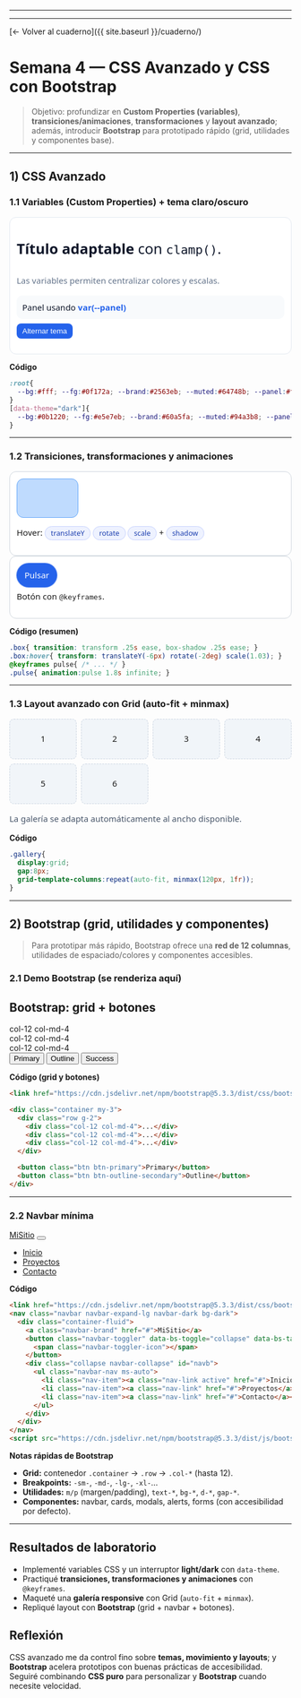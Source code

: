 
---

---

[← Volver al cuaderno]({{ site.baseurl }}/cuaderno/)

# Semana 4 — CSS Avanzado y CSS con Bootstrap

> Objetivo: profundizar en **Custom Properties (variables)**, **transiciones/animaciones**, **transformaciones** y **layout avanzado**; además, introducir **Bootstrap** para prototipado rápido (grid, utilidades y componentes base).

<style>
  .demo-s4 *{ box-sizing:border-box }
  .demo-s4{ font:15px/1.5 system-ui,-apple-system,Segoe UI,Roboto,sans-serif }
  .demo-s4 .card{ border:1px solid #d0d7de; border-radius:12px; padding:12px; background:#fff }
  .demo-s4 .grid{ display:grid; gap:10px; grid-template-columns:repeat(auto-fit,minmax(160px,1fr)) }
  .demo-s4 .chip{ display:inline-block; padding:2px 10px; border-radius:999px; background:#eef2ff; border:1px solid #c7d2fe; color:#1e40af; font-size:.85em }
  .demo-s4 .btn{ display:inline-block; padding:8px 14px; border-radius:10px; background:#2563eb; color:#fff; text-decoration:none; font-weight:600; border:1px solid #1e40af }
  .demo-s4 .btn:hover{ background:#1e40af }
  .demo-s4 .k{ color:#2563eb; font-weight:700 }

  /* Variables + dark/light via data-theme */
  .demo-s4 .vars{
    --bg: #ffffff; --fg:#0f172a; --brand:#2563eb; --muted:#64748b; --panel:#f8fafc;
    background:var(--bg); color:var(--fg); border:1px solid #e2e8f0; border-radius:12px; padding:12px;
  }
  .demo-s4 .vars .panel{ background:var(--panel); padding:10px; border-radius:10px }
  .demo-s4 .vars .toggle{ cursor:pointer; padding:6px 10px; border-radius:8px; background:var(--brand); color:#fff; border:none }
  .demo-s4 .vars[data-theme="dark"]{ --bg:#0b1220; --fg:#e5e7eb; --brand:#60a5fa; --muted:#94a3b8; --panel:#0f172a; border-color:#1f2937 }

  /* Transición + transform */
  .demo-s4 .card.fx .box{
    width:110px; height:70px; border-radius:12px; background:#bfdbfe; border:1px solid #60a5fa;
    transition: transform .25s ease, box-shadow .25s ease;
  }
  .demo-s4 .card.fx .box:hover{ transform: translateY(-6px) rotate(-2deg) scale(1.03); box-shadow:0 10px 18px rgba(0,0,0,.15) }

  /* Animación keyframes */
  @keyframes pulse{
    0%{ transform:scale(1); box-shadow:0 0 0 0 rgba(37,99,235,.45) }
    70%{ transform:scale(1.03); box-shadow:0 0 0 12px rgba(37,99,235,0) }
    100%{ transform:scale(1) }
  }
  .demo-s4 .pulse{ display:inline-block; padding:10px 14px; border-radius:999px; background:#2563eb; color:#fff; animation:pulse 1.8s infinite }

  /* Grid avanzado + minmax + auto-fit */
  .demo-s4 .gallery{ display:grid; gap:8px; grid-template-columns:repeat(auto-fit,minmax(120px,1fr)) }
  .demo-s4 .gallery div{ background:#f1f5f9; border:1px dashed #cbd5e1; height:72px; display:flex; align-items:center; justify-content:center; border-radius:8px }

  /* clamp para tipografía responsiva */
  .demo-s4 .clamp{ font-size:clamp(1.1rem, 2.8vw, 1.6rem); color:#0f172a }
</style>

---

## 1) CSS Avanzado

### 1.1 Variables (Custom Properties) + tema claro/oscuro
<div class="demo-s4">
  <div class="vars" id="vars-demo" data-theme="light">
    <p class="clamp"><strong>Título adaptable</strong> con <code>clamp()</code>.</p>
    <p style="color:var(--muted)">Las variables permiten centralizar colores y escalas.</p>
    <div class="panel">Panel usando <span class="k">var(--panel)</span></div>
    <p style="margin-top:8px"><button class="toggle" onclick="
      const v=document.getElementById('vars-demo');
      v.dataset.theme = v.dataset.theme==='dark' ? 'light' : 'dark';
    ">Alternar tema</button></p>
  </div>
</div>

**Código**
```css
:root{
  --bg:#fff; --fg:#0f172a; --brand:#2563eb; --muted:#64748b; --panel:#f8fafc;
}
[data-theme="dark"]{
  --bg:#0b1220; --fg:#e5e7eb; --brand:#60a5fa; --muted:#94a3b8; --panel:#0f172a;
}
````

---

### 1.2 Transiciones, transformaciones y animaciones

<div class="demo-s4 grid">
  <div class="card fx">
    <div class="box"></div>
    <p>Hover: <span class="chip">translateY</span> <span class="chip">rotate</span> <span class="chip">scale</span> + <span class="chip">shadow</span></p>
  </div>
  <div class="card">
    <span class="pulse">Pulsar</span>
    <p class="demo-s4" style="margin-top:6px">Botón con <code>@keyframes</code>.</p>
  </div>
</div>

**Código (resumen)**

```css
.box{ transition: transform .25s ease, box-shadow .25s ease; }
.box:hover{ transform: translateY(-6px) rotate(-2deg) scale(1.03); }
@keyframes pulse{ /* ... */ }
.pulse{ animation:pulse 1.8s infinite; }
```

---

### 1.3 Layout avanzado con Grid (auto-fit + minmax)

<div class="demo-s4">
  <div class="gallery">
    <div>1</div><div>2</div><div>3</div>
    <div>4</div><div>5</div><div>6</div>
  </div>
  <p style="color:#475569">La galería se adapta automáticamente al ancho disponible.</p>
</div>

**Código**

```css
.gallery{
  display:grid;
  gap:8px;
  grid-template-columns:repeat(auto-fit, minmax(120px, 1fr));
}
```

---

## 2) Bootstrap (grid, utilidades y componentes)

> Para prototipar más rápido, Bootstrap ofrece una **red de 12 columnas**, utilidades de espaciado/colores y componentes accesibles.

### 2.1 Demo Bootstrap (se renderiza aquí)

<!-- Cargamos Bootstrap CDN SOLO para esta demo -->

<link href="https://cdn.jsdelivr.net/npm/bootstrap@5.3.3/dist/css/bootstrap.min.css" rel="stylesheet">
<div class="container my-3 p-3 border rounded">
  <h2 class="h4 mb-3">Bootstrap: grid + botones</h2>

  <div class="row g-2">
    <div class="col-12 col-md-4"><div class="p-3 border rounded-3 text-center bg-light">col-12 col-md-4</div></div>
    <div class="col-12 col-md-4"><div class="p-3 border rounded-3 text-center bg-light">col-12 col-md-4</div></div>
    <div class="col-12 col-md-4"><div class="p-3 border rounded-3 text-center bg-light">col-12 col-md-4</div></div>
  </div>

  <div class="mt-3 d-flex gap-2">
    <button class="btn btn-primary">Primary</button>
    <button class="btn btn-outline-secondary">Outline</button>
    <button class="btn btn-success">Success</button>
  </div>
</div>

**Código (grid y botones)**

```html
<link href="https://cdn.jsdelivr.net/npm/bootstrap@5.3.3/dist/css/bootstrap.min.css" rel="stylesheet">

<div class="container my-3">
  <div class="row g-2">
    <div class="col-12 col-md-4">...</div>
    <div class="col-12 col-md-4">...</div>
    <div class="col-12 col-md-4">...</div>
  </div>

  <button class="btn btn-primary">Primary</button>
  <button class="btn btn-outline-secondary">Outline</button>
</div>
```

---

### 2.2 Navbar mínima

<div class="container p-0">
  <nav class="navbar navbar-expand-lg navbar-dark bg-dark rounded">
    <div class="container-fluid">
      <a class="navbar-brand" href="#">MiSitio</a>
      <button class="navbar-toggler" type="button" data-bs-toggle="collapse" data-bs-target="#navb" aria-controls="navb" aria-expanded="false" aria-label="Toggle navigation">
        <span class="navbar-toggler-icon"></span>
      </button>
      <div class="collapse navbar-collapse" id="navb">
        <ul class="navbar-nav ms-auto">
          <li class="nav-item"><a class="nav-link active" href="#">Inicio</a></li>
          <li class="nav-item"><a class="nav-link" href="#">Proyectos</a></li>
          <li class="nav-item"><a class="nav-link" href="#">Contacto</a></li>
        </ul>
      </div>
    </div>
  </nav>
</div>
<script defer src="https://cdn.jsdelivr.net/npm/bootstrap@5.3.3/dist/js/bootstrap.bundle.min.js"></script>

**Código**

```html
<link href="https://cdn.jsdelivr.net/npm/bootstrap@5.3.3/dist/css/bootstrap.min.css" rel="stylesheet">
<nav class="navbar navbar-expand-lg navbar-dark bg-dark">
  <div class="container-fluid">
    <a class="navbar-brand" href="#">MiSitio</a>
    <button class="navbar-toggler" data-bs-toggle="collapse" data-bs-target="#navb">
      <span class="navbar-toggler-icon"></span>
    </button>
    <div class="collapse navbar-collapse" id="navb">
      <ul class="navbar-nav ms-auto">
        <li class="nav-item"><a class="nav-link active" href="#">Inicio</a></li>
        <li class="nav-item"><a class="nav-link" href="#">Proyectos</a></li>
        <li class="nav-item"><a class="nav-link" href="#">Contacto</a></li>
      </ul>
    </div>
  </div>
</nav>
<script src="https://cdn.jsdelivr.net/npm/bootstrap@5.3.3/dist/js/bootstrap.bundle.min.js"></script>
```

**Notas rápidas de Bootstrap**

* **Grid:** contenedor `.container` → `.row` → `.col-*` (hasta 12).
* **Breakpoints:** `-sm-`, `-md-`, `-lg-`, `-xl-`…
* **Utilidades:** `m/p` (margen/padding), `text-*`, `bg-*`, `d-*`, `gap-*`.
* **Componentes:** navbar, cards, modals, alerts, forms (con accesibilidad por defecto).

---

## Resultados de laboratorio

* Implementé variables CSS y un interruptor **light/dark** con `data-theme`.
* Practiqué **transiciones, transformaciones y animaciones** con `@keyframes`.
* Maqueté una **galería responsive** con Grid (`auto-fit` + `minmax`).
* Repliqué layout con **Bootstrap** (grid + navbar + botones).

## Reflexión

CSS avanzado me da control fino sobre **temas, movimiento y layouts**; y **Bootstrap** acelera prototipos con buenas prácticas de accesibilidad.
Seguiré combinando **CSS puro** para personalizar y **Bootstrap** cuando necesite velocidad.


